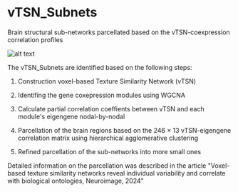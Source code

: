 # vTSN_Subnets
Brain structural sub-networks parcellated based on the vTSN-coexpression correlation profiles

![alt text](https://github.com/BrainWanderLab/vTSN_Subnets/tree/main/atlases/vTSN_pipeline.jpg?raw=true)

The vTSN_Subnets are identified based on the following steps:

1. Construction voxel-based Texture Similarity Network (vTSN)

2. Identifing the gene coxepression modules using WGCNA

3. Calculate partial correlation coeffients between vTSN and each module's eigengene nodal-by-nodal

4. Parcellation of the brain regions based on the 246 × 13 vTSN-eigengene correlation matrix using hierarchical agglomerative clustering

5. Refined parcellation of the sub-networks into more small ones

Detailed information on the parcellation was described in the article "Voxel-based texture similarity networks reveal individual variability and correlate with biological ontologies, Neuroimage, 2024"

